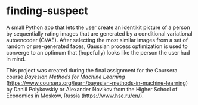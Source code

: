 # finding-suspect

A small Python app that lets the user create an	identikit picture of a person by sequentially rating images that are generated by a conditional variational autoencoder (CVAE). After selecting the most similar images from a set of random or pre-generated faces, Gaussian process optimization is used to converge to an optimum that (hopefully) looks like the person the user had in mind.

This project was created during the final assignment for the Coursera course *Bayesian Methods for Machine Learning* (https://www.coursera.org/learn/bayesian-methods-in-machine-learning) by Daniil Polykovskiy or Alexander Novikov from the Higher School of Economics in Moskow, Russia (https://www.hse.ru/en/).
